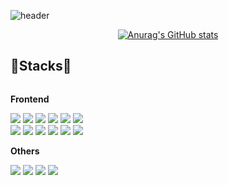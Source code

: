 ![header](https://capsule-render.vercel.app/api?type=waving&color=dbf4ff&height=200&section=header&text=Hello%20World!👋-nl-I'm%20FrontEnd%20Engineer%20PYM&fontSize=30&animation=twinkling&fontAlign=85&fontAlign=75&fontAlignY=30&fontAlignY=50&fontColor=67adcc)

<div align="center">
  
[![Anurag's GitHub stats](https://github-readme-stats.vercel.app/api?username=suemeeeee&bg_color=dbf4ff&title_color=67adcc&text_color=67adcc&hide_border=true&show_icons=true&icon_color=67adcc&rank_icon=github&count_private=true&card_width=250px)](https://github.com/anuraghazra/github-readme-stats)
</div>

## 💠Stacks💠
<div style="display:flex; flex-direction:column; align-items:flex-start;">
    <!-- Frontend -->
    <p><strong>Frontend</strong></p>
    <div>
        <img src="https://img.shields.io/badge/html5-E34F26?style=flat-square&logo=html5&logoColor=white"> 
        <img src="https://img.shields.io/badge/css-1572B6?style=flat-square&logo=css3&logoColor=white"> 
        <img src="https://img.shields.io/badge/javascript-F7DF1E?style=flat-square&logo=javascript&logoColor=black"> 
      	<img src="https://img.shields.io/badge/typescript-3178C6?style=flat-square&logo=typescript&logoColor=white"/>
      <img src="https://img.shields.io/badge/styledcomponents-DB7093?style=flat-square&logo=styledcomponents&logoColor=white"/>
      <img src="https://img.shields.io/badge/redux-764ABC?style=flat-square&logo=redux&logoColor=white"/>
      <br />
      <img src="https://img.shields.io/badge/react-61DAFB?style=flat-square&logo=react&logoColor=black"/>
      <img src="https://img.shields.io/badge/reactquery-FF4154?style=flat-square&logo=reactquery&logoColor=white"/>
      <img src="https://img.shields.io/badge/vite-646CFF?style=flat-square&logo=vite&logoColor=white"/>
      <img src="https://img.shields.io/badge/tailwindcss-06B6D4?style=flat-square&logo=tailwindcss&logoColor=white"/>
      <img src="https://img.shields.io/badge/reactrouter-CA4245?style=flat-square&logo=reactrouter&logoColor=white"/>
      <img src="https://img.shields.io/badge/createreactapp-09D3AC?style=flat-square&logo=createreactapp&logoColor=white"/>
    </div>
    <!-- Others -->
    <p><strong>Others</strong></p>
    <div>
        <img src="https://img.shields.io/badge/discord-5865F2?style=flat-square&logo=discord&logoColor=white">
        <img src="https://img.shields.io/badge/notion-000000?style=flat-square&logo=notion&logoColor=white">
        <img src="https://img.shields.io/badge/figma-F24E1E?style=flat-square&logo=figma&logoColor=white">
        <img src="https://img.shields.io/badge/github-181717?style=flat-square&logo=github&logoColor=white">
</div><br>
</div>
